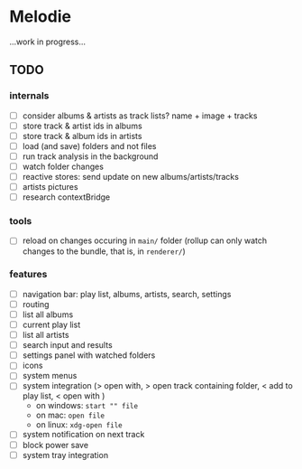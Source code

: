 # Melodie

...work in progress...

## TODO

### internals

- [ ] consider albums & artists as track lists? name + image + tracks
- [ ] store track & artist ids in albums
- [ ] store track & album ids in artists
- [ ] load (and save) folders and not files
- [ ] run track analysis in the background
- [ ] watch folder changes
- [ ] reactive stores: send update on new albums/artists/tracks
- [ ] artists pictures
- [ ] research contextBridge

### tools

- [ ] reload on changes occuring in `main/` folder (rollup can only watch changes to the bundle, that is, in `renderer/`)

### features

- [ ] navigation bar: play list, albums, artists, search, settings
- [ ] routing
- [ ] list all albums
- [ ] current play list
- [ ] list all artists
- [ ] search input and results
- [ ] settings panel with watched folders
- [ ] icons
- [ ] system menus
- [ ] system integration (> open with, > open track containing folder, < add to play list, < open with )
  - on windows: `start "" file`
  - on mac: `open file`
  - on linux: `xdg-open file`
- [ ] system notification on next track
- [ ] block power save
- [ ] system tray integration
